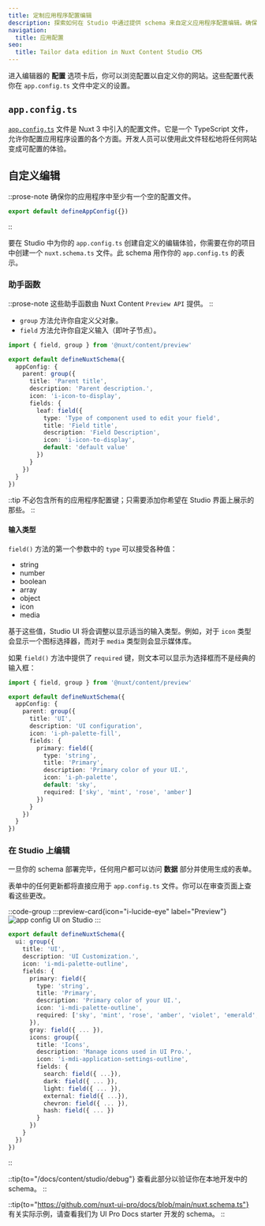 ```yaml
---
title: 定制应用程序配置编辑
description: 探索如何在 Studio 中通过提供 schema 来自定义应用程序配置编辑。确保流畅且结构化的内容管理体验。
navigation:
  title: 应用配置
seo:
  title: Tailor data edition in Nuxt Content Studio CMS
---
```


进入编辑器的 **配置** 选项卡后，你可以浏览配置以自定义你的网站。这些配置代表你在 `app.config.ts` 文件中定义的设置。

## `app.config.ts`

[`app.config.ts`](/docs/nuxt/guide/directory-structure/app-config) 文件是 Nuxt 3 中引入的配置文件。它是一个 TypeScript 文件，允许你配置应用程序设置的各个方面。开发人员可以使用此文件轻松地将任何网站变成可配置的体验。

## 自定义编辑

::prose-note
确保你的应用程序中至少有一个空的配置文件。

```ts [app.config.ts]
export default defineAppConfig({})
```
::

要在 Studio 中为你的 `app.config.ts` 创建自定义的编辑体验，你需要在你的项目中创建一个 `nuxt.schema.ts` 文件。此 schema 用作你的 `app.config.ts` 的表示。

### 助手函数

::prose-note
这些助手函数由 Nuxt Content `Preview API` 提供。
::

- `group` 方法允许你自定义父对象。
- `field` 方法允许你自定义输入（即叶子节点）。

```ts [nuxt.schema.ts]
import { field, group } from '@nuxt/content/preview'

export default defineNuxtSchema({
  appConfig: {
    parent: group({
      title: 'Parent title',
      description: 'Parent description.',
      icon: 'i-icon-to-display',
      fields: {
        leaf: field({
          type: 'Type of component used to edit your field',
          title: 'Field title',
          description: 'Field Description',
          icon: 'i-icon-to-display',
          default: 'default value'
        })
      }
    })
  }
})
```

::tip
不必包含所有的应用程序配置键；只需要添加你希望在 Studio 界面上展示的那些。
::

#### 输入类型

`field()` 方法的第一个参数中的 `type` 可以接受各种值：

- string
- number
- boolean
- array
- object
- icon
- media

基于这些值，Studio UI 将会调整以显示适当的输入类型。例如，对于 `icon` 类型会显示一个图标选择器，而对于 `media` 类型则会显示媒体库。

如果 `field()` 方法中提供了 `required` 键，则文本可以显示为选择框而不是经典的输入框：

```ts [nuxt.schema.ts]
import { field, group } from '@nuxt/content/preview'

export default defineNuxtSchema({
  appConfig: {
    parent: group({
      title: 'UI',
      description: 'UI configuration',
      icon: 'i-ph-palette-fill',
      fields: {
        primary: field({
          type: 'string',
          title: 'Primary',
          description: 'Primary color of your UI.',
          icon: 'i-ph-palette',
          default: 'sky',
          required: ['sky', 'mint', 'rose', 'amber']
        })
      }
    })
  }
})
```

### 在 Studio 上编辑

一旦你的 schema 部署完毕，任何用户都可以访问 **数据** 部分并使用生成的表单。

表单中的任何更新都将直接应用于 `app.config.ts` 文件。你可以在审查页面上查看这些更改。

::code-group
:::preview-card{icon="i-lucide-eye" label="Preview"}
![app config UI on Studio](/docs/studio/home-data-studio-dark.webp)
:::

```ts [nuxt.schema.ts]
export default defineNuxtSchema({
  ui: group({
    title: 'UI',
    description: 'UI Customization.',
    icon: 'i-mdi-palette-outline',
    fields: {
      primary: field({
        type: 'string',
        title: 'Primary',
        description: 'Primary color of your UI.',
        icon: 'i-mdi-palette-outline',
        required: ['sky', 'mint', 'rose', 'amber', 'violet', 'emerald', 'fuchsia', '...']
      }),
      gray: field({ ... }),
      icons: group({
        title: 'Icons',
        description: 'Manage icons used in UI Pro.',
        icon: 'i-mdi-application-settings-outline',
        fields: {
          search: field({ ...}),
          dark: field({ ... }),
          light: field({ ... }),
          external: field({ ...}),
          chevron: field({ ... }),
          hash: field({ ... })
        }
      })
    }
  })
})
```
::

::tip{to="/docs/content/studio/debug"}
查看此部分以验证你在本地开发中的 schema。
::

::tip{to="https://github.com/nuxt-ui-pro/docs/blob/main/nuxt.schema.ts"}
有关实际示例，请查看我们为 UI Pro Docs starter 开发的 schema。
::
